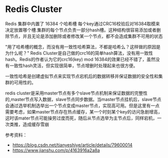 # Redis Cluster

Redis 集群中内置了 16384 个哈希槽
每个key通过CRC16校验后对16384取模来决定放置哪个槽.集群的每个节点负责一部分hash槽。这种结构很容易添加或者删除节点，并且无论是添加删除或者修改某一个节点，都不会造成集群不可用的状态

"用了哈希槽的概念，而没有用一致性哈希算法，不都是哈希么？这样做的原因是为什么呢？"
Redis Cluster是自己做的crc16的简单hash算法，没有用一致性hash。Redis的作者认为它的crc16(key) mod 16384的效果已经不错了，虽然没有一致性hash灵活，但实现很简单，节点增删时处理起来也很方便。


一致性哈希是创建虚拟节点来实现节点宕机后的数据转移并保证数据的安全性和集群的可用性的。

redis cluster是采用master节点有多个slave节点机制来保证数据的完整性的,master节点写入数据，slave节点同步数据。当master节点挂机后，slave节点会通过选举机制选举出一个节点变成master节点，实现高可用。但是这里有一点需要考虑，如果master节点存在热点缓存，某一个时刻某个key的访问急剧增高，这时该mater节点可能操劳过度而死，随后从节点选举为主节点后，同样宕机，一次类推，造成缓存雪崩

参考资料：
- https://blog.csdn.net/tianyeshiye/article/details/79600014
- https://www.jianshu.com/p/4163916a2a8a

